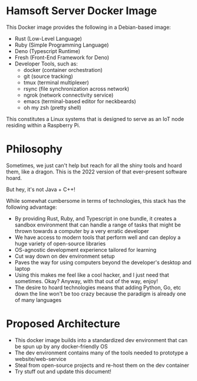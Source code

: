 # Hamsoft Server Docker Image

This Docker image provides the following in a Debian-based image:

- Rust (Low-Level Language)
- Ruby (Simple Programming Language)
- Deno (Typescript Runtime)
- Fresh (Front-End Framework for Deno)
- Developer Tools, such as:
    - docker (container orchestration)
    - git (source tracking)
    - tmux (terminal multiplexer)
    - rsync (file synchronization across network)
    - ngrok (network connectivity service)
    - emacs (terminal-based editor for neckbeards)
    - oh my zsh (pretty shell)

This constitutes a Linux systems that is designed to serve as an IoT node residing within a Raspberry Pi.

# Philosophy

Sometimes, we just can't help but reach for all the shiny tools and hoard them, like a dragon. This is the 2022 version of that ever-present software hoard.

But hey, it's not Java + C++!

While somewhat cumbersome in terms of technologies, this stack has the following advantage:

- By providing Rust, Ruby, and Typescript in one bundle, it creates a sandbox environment that can handle a range of tasks that might be thrown towards a computer by a very erratic developer
- We have access to modern tools that perform well and can deploy a huge variety of open-source libraries
- OS-agnostic development experience tailored for learning
- Cut way down on dev environment setup
- Paves the way for using computers beyond the developer's desktop and laptop
- Using this makes me feel like a cool hacker, and I just need that sometimes. Okay? Anyway, with that out of the way, enjoy!
- The desire to hoard technologies means that adding Python, Go, etc down the line won't be too crazy because the paradigm is already one of many languages

# Proposed Architecture
- This docker image builds into a standardized dev environment that can be spun up by any docker-friendly OS
- The dev environment contains many of the tools needed to prototype a website/web-service
- Steal from open-source projects and re-host them on the dev container
- Try stuff out and update this document!